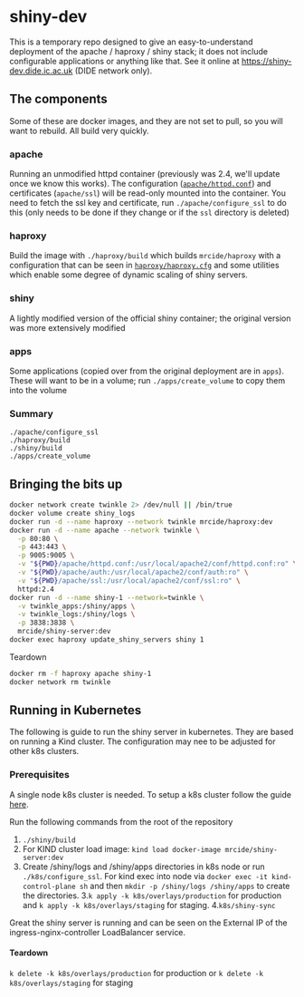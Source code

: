 # shiny-dev

This is a temporary repo designed to give an easy-to-understand deployment of the apache / haproxy / shiny stack; it does not include configurable applications or anything like that. See it online at https://shiny-dev.dide.ic.ac.uk (DIDE network only).

## The components

Some of these are docker images, and they are not set to pull, so you will want to rebuild. All build very quickly.

### apache

Running an unmodified httpd container (previously was 2.4, we'll update once we know this works). The configuration ([`apache/httpd.conf`](httpd/httpd.conf)) and certificates (`apache/ssl`) will be read-only mounted into the container. You need to fetch the ssl key and certificate, run `./apache/configure_ssl` to do this (only needs to be done if they change or if the `ssl` directory is deleted)

### haproxy

Build the image with `./haproxy/build` which builds `mrcide/haproxy` with a configuration that can be seen in [`haproxy/haproxy.cfg`](haproxy/haproxy.cfg) and some utilities which enable some degree of dynamic scaling of shiny servers.

### shiny

A lightly modified version of the official shiny container; the original version was more extensively modified

### apps

Some applications (copied over from the original deployment are in `apps`). These will want to be in a volume; run `./apps/create_volume` to copy them into the volume

### Summary

```
./apache/configure_ssl
./haproxy/build
./shiny/build
./apps/create_volume
```

## Bringing the bits up

```bash
docker network create twinkle 2> /dev/null || /bin/true
docker volume create shiny_logs
docker run -d --name haproxy --network twinkle mrcide/haproxy:dev
docker run -d --name apache --network twinkle \
  -p 80:80 \
  -p 443:443 \
  -p 9005:9005 \
  -v "${PWD}/apache/httpd.conf:/usr/local/apache2/conf/httpd.conf:ro" \
  -v "${PWD}/apache/auth:/usr/local/apache2/conf/auth:ro" \
  -v "${PWD}/apache/ssl:/usr/local/apache2/conf/ssl:ro" \
  httpd:2.4
docker run -d --name shiny-1 --network=twinkle \
  -v twinkle_apps:/shiny/apps \
  -v twinkle_logs:/shiny/logs \
  -p 3838:3838 \
  mrcide/shiny-server:dev
docker exec haproxy update_shiny_servers shiny 1
```

Teardown

```bash
docker rm -f haproxy apache shiny-1
docker network rm twinkle
```

## Running in Kubernetes

The following is guide to run the shiny server in kubernetes. They are based on running a Kind cluster. The configuration may
nee to be adjusted for other k8s clusters.

### Prerequisites

A single node k8s cluster is needed. To setup a k8s cluster follow the guide [here](https://mrc-ide.myjetbrains.com/youtrack/articles/RESIDE-A-31/Setting-up-Kubernetes-k8s-Cluster).

Run the following commands  from the root of the repository

1. `./shiny/build`
2. For KIND cluster load image: `kind load docker-image mrcide/shiny-server:dev`
3. Create /shiny/logs and /shiny/apps directories in k8s node or run `./k8s/configure_ssl`. For kind exec into node via `docker exec -it kind-control-plane sh`
 and then `mkdir -p /shiny/logs /shiny/apps` to create the directories.
3.`k apply -k k8s/overlays/production` for production and `k apply -k k8s/overlays/staging` for staging.
4.`k8s/shiny-sync`

Great the shiny server is running and can be seen on the External IP of the ingress-nginx-controller LoadBalancer service.

#### Teardown

`k delete -k k8s/overlays/production` for production or `k delete -k k8s/overlays/staging` for staging
